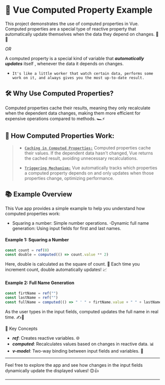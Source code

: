 # 🚀 Vue Computed Property Example
This project demonstrates the use of computed properties in Vue. 
Computed properties are a special type of reactive property that automatically update themselves when the data they depend on changes. 🧠💡

*OR* 

A computed property is a special kind of variable that ***automatically updates*** itself , whenever the data it depends on changes.
- `It's like a little worker that watch certain data, performs some work on it, and always gives you the most up-to-date result.`


## 🛠️ Why Use Computed Properties?
Computed properties cache their results, meaning they only recalculate when the dependent data changes, making them more efficient for expensive operations compared to methods. 🏎️⚡

## 🔄 How Computed Properties Work:
> - **<ins>`Caching in Computed Properties:`</ins>**
Computed properties cache their values. If the dependent data hasn't changed, Vue returns the cached result, avoiding unnecessary recalculations.
>
>- **<ins>`Triggering Mechanism:`</ins>**
Vue automatically tracks which properties a computed property depends on and only updates when those properties change, optimizing performance.

## 📚 Example Overview
This Vue app provides a simple example to help you understand how computed properties work:

- Squaring a number: Simple number operations.
     -Dynamic full name generation: Using input fields for first and last names.
#### Example 1: Squaring a Number

```js
const count = ref(0)
const double = computed(() => count.value ** 2)
```
Here, double is calculated as the square of count. 🔢 Each time you increment count, double automatically updates! 📈

#### Example 2: Full Name Generation
```js
const firtName = ref("")
const lastName = ref("")
const fullName = computed(() => " ' " + firtName.value + " " + lastName.value + " ' ")
```
As the user types in the input fields, computed updates the full name in real time. ✍️👤


🔑 Key Concepts
- ***ref***: Creates reactive variables. 🌐
- ***computed***: Recalculates values based on changes in reactive data. 📊
- ***v-model***: Two-way binding between input fields and variables. 🔄

****
Feel free to explore the app and see how changes in the input fields dynamically update the displayed values! 😊👍
****